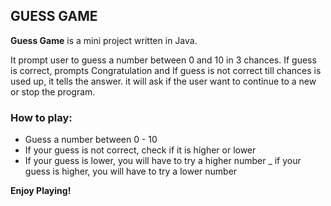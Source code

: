 ## GUESS GAME
**Guess Game** is a mini project written in Java.

It prompt user to guess a number between 0 and 10 in 3 chances.
If guess is correct, prompts Congratulation and If guess is not correct till chances is used up, it tells the answer.
it will ask if the user want to continue to a new or stop the program.

### How to play:
- Guess a number between 0 - 10
- If your guess is not correct, check if it is higher or lower
- If your guess is lower, you will have to try a higher number
_ if your guess is higher, you will have to try a lower number

**Enjoy Playing!**
